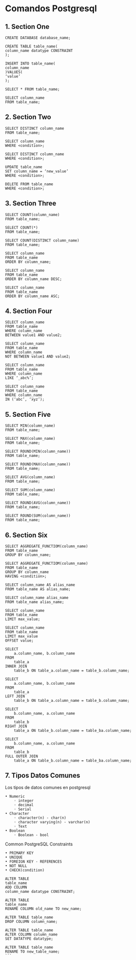 # Comandos Postgresql

## 1. Section One

```
CREATE DATABASE database_name;

CREATE TABLE table_name(
column_name datatype CONSTRAINT
);
```

```
INSERT INTO table_name(
column_name
)VALUES(
‘value’
);
```

```
SELECT * FROM table_name;

SELECT column_name
FROM table_name;
```

## 2. Section Two

```
SELECT DISTINCT column_name
FROM table_name;
```

```
SELECT column_name
WHERE <condition>;
```

```
SELECT DISTINCT column_name
WHERE <condition>;
```

```
UPDATE table_name
SET column_name = ‘new_value’
WHERE <condition>;
```

```
DELETE FROM table_name
WHERE <condition>;
```

## 3. Section Three

```
SELECT COUNT(column_name)
FROM table_name;
```

```
SELECT COUNT(*)
FROM table_name;
```

```
SELECT COUNT(DISTINCT column_name)
FROM table_name;
```

```
SELECT column_name
FROM table_name
ORDER BY column_name;
```

```
SELECT column_name
FROM table_name
ORDER BY column_name DESC;
```

```
SELECT column_name
FROM table_name
ORDER BY column_name ASC;
```

## 4. Section Four

```
SELECT column_name
FROM table_name
WHERE column_name
BETWEEN value1 AND value2;
```

```
SELECT column_name
FROM table_name
WHERE column_name
NOT BETWEEN value1 AND value2;
```

```
SELECT column_name
FROM table_name
WHERE column_name
LIKE ‘_abc%’;
```

```
SELECT column_name
FROM table_name
WHERE column_name
IN (‘abc’, ‘xyz’);
```

## 5. Section Five

```
SELECT MIN(column_name)
FROM table_name;
```

```
SELECT MAX(column_name)
FROM table_name;
```

```
SELECT ROUND(MIN(column_name))
FROM table_name;
```

```
SELECT ROUND(MAX(column_name))
FROM table_name;
```

```
SELECT AVG(column_name)
FROM table_name;
```

```
SELECT SUM(column_name)
FROM table_name;
```

```
SELECT ROUND(AVG(column_name))
FROM table_name;
```

```
SELECT ROUND(SUM(column_name))
FROM table_name;
```

## 6. Section Six

```
SELECT AGGREGATE_FUNCTIOM(column_name)
FROM table_name
GROUP BY column_name;
```

```
SELECT AGGREGATE_FUNCTIOM(column_name)
FROM table_name
GROUP BY column_name
HAVING <condition>;
```

```
SELECT column_name AS alias_name
FROM table_name AS alias_name;
```

```
SELECT column_name alias_name
FROM table_name alias_name;
```

```
SELECT column_name
FROM table_name
LIMIT max_value;
```

```
SELECT column_name
FROM table_name
LIMIT max_value
OFFSET value;
```

```
SELECT
	a.column_name, b.column_name
FROM
	table_a
INNER JOIN
	table_b ON table_a.column_name = table_b.column_name;
```


```
SELECT
	a.column_name, b.column_name
FROM
	table_a
LEFT JOIN
	table_b ON table_a.column_name = table_b.column_name;
```

```
SELECT
	b.column_name, a.column_name
FROM
	table_b
RIGHT JOIN
	table_a ON table_b.column_name = table_ba.column_name;
```

```
SELECT
	b.column_name, a.column_name
FROM
	table_b
FULL OUTER JOIN
	table_a ON table_b.column_name = table_ba.column_name;
```

## 7. Tipos Datos Comunes 

Los tipos de datos comunes en postgresql

    • Numeric
        ◦ integer
        ◦ decimal
        ◦ Serial
    • Character
        ◦ character(n) - char(n)
        ◦ character varying(n) - varchar(n)
        ◦ Text
    • Boolean
        ◦ Boolean - bool

Common PostgreSQL Constraints

    • PRIMARY KEY
    • UNIQUE
    • FOREIGN KEY - REFERENCES
    • NOT NULL
    • CHECK(condition)




```
ALTER TABLE
table_name
ADD COLUMN
column_name datatype CONSTRAINT;
```

```
ALTER TABLE
table_name
RENAME COLUMN old_name TO new_name;
```

```
ALTER TABLE table_name
DROP COLUMN column_name;
```

```
ALTER TABLE table_name
ALTER COLUMN column_name
SET DATATYPE datatype;
```

````
ALTER TABLE table_name
RENAME TO new_table_name;
```
